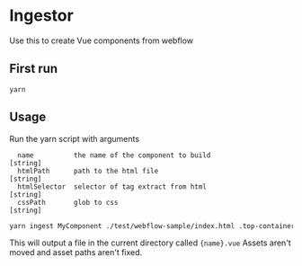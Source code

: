 # Ingestor
Use this to create Vue components from webflow

## First run
`yarn`

## Usage
Run the yarn script with arguments
```
  name          the name of the component to build                      [string]
  htmlPath      path to the html file                                   [string]
  htmlSelector  selector of tag extract from html                       [string]
  cssPath       glob to css                                             [string]
```

``` bash
yarn ingest MyComponent ./test/webflow-sample/index.html .top-container ./test/webflow-sample/css/kc-playdates-2.webflow.css
```

This will output a file in the current directory called `{name}.vue` 
Assets aren't moved and asset paths aren't fixed.  